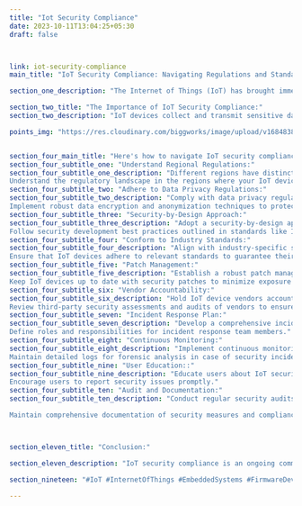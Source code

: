 ```yaml
---
title: "Iot Security Compliance"
date: 2023-10-11T13:04:25+05:30
draft: false



link: iot-security-compliance
main_title: "IoT Security Compliance: Navigating Regulations and Standards"

section_one_description: "The Internet of Things (IoT) has brought immense innovation, but it has also raised significant security concerns. To address these concerns, various regulations and standards have emerged. Navigating the landscape of IoT security compliance is essential for ensuring the protection of data and devices in IoT ecosystems."

section_two_title: "The Importance of IoT Security Compliance:"
section_two_description: "IoT devices collect and transmit sensitive data, making them prime targets for cyberattacks. Non-compliance with security standards can lead to data breaches, privacy violations, and damage to an organization's reputation."

points_img: "https://res.cloudinary.com/biggworks/image/upload/v1684838348/Group_11544_lwrsg0.png"


section_four_main_title: "Here's how to navigate IoT security compliance effectively:"
section_four_subtitle_one: "Understand Regional Regulations:"
section_four_subtitle_one_description: "Different regions have distinct regulations governing IoT security. For example, the European Union's General Data Protection Regulation (GDPR) imposes stringent data protection requirements.
Understand the regulatory landscape in the regions where your IoT devices will be deployed."
section_four_subtitle_two: "Adhere to Data Privacy Regulations:"
section_four_subtitle_two_description: "Comply with data privacy regulations that require informed consent for data collection and clear disclosure of data processing practices.
Implement robust data encryption and anonymization techniques to protect user privacy."
section_four_subtitle_three: "Security-by-Design Approach:"
section_four_subtitle_three_description: "Adopt a security-by-design approach in the development of IoT devices. This means integrating security features from the outset rather than as an afterthought.
Follow security development best practices outlined in standards like ISO/IEC 27001 and NIST Cybersecurity Framework."
section_four_subtitle_four: "Conform to Industry Standards:"
section_four_subtitle_four_description: "Align with industry-specific standards that apply to your IoT application. For instance, medical devices must comply with the FDA's cybersecurity guidelines.
Ensure that IoT devices adhere to relevant standards to guarantee their safety and effectiveness."
section_four_subtitle_five: "Patch Management:"
section_four_subtitle_five_description: "Establish a robust patch management process to address security vulnerabilities promptly.
Keep IoT devices up to date with security patches to minimize exposure to known threats."
section_four_subtitle_six: "Vendor Accountability:"
section_four_subtitle_six_description: "Hold IoT device vendors accountable for security by selecting reputable suppliers and demanding security certifications.
Review third-party security assessments and audits of vendors to ensure compliance."
section_four_subtitle_seven: "Incident Response Plan:"
section_four_subtitle_seven_description: "Develop a comprehensive incident response plan to address security breaches promptly.
Define roles and responsibilities for incident response team members."
section_four_subtitle_eight: "Continuous Monitoring:"
section_four_subtitle_eight_description: "Implement continuous monitoring of IoT device behavior and network traffic.
Maintain detailed logs for forensic analysis in case of security incidents."
section_four_subtitle_nine: "User Education::"
section_four_subtitle_nine_description: "Educate users about IoT security best practices, including password management and device updates.
Encourage users to report security issues promptly."
section_four_subtitle_ten: "Audit and Documentation:"
section_four_subtitle_ten_description: "Conduct regular security audits to assess compliance with regulations and standards.

Maintain comprehensive documentation of security measures and compliance efforts."



section_eleven_title: "Conclusion:"

section_eleven_description: "IoT security compliance is an ongoing commitment that requires vigilance and adaptability. By understanding regional regulations, adhering to data privacy requirements, and conforming to industry standards, organizations can create a secure IoT ecosystem. Prioritizing security-by-design and proactive measures ensures that IoT devices are resilient to evolving threats, safeguarding data, and maintaining user trust. In a rapidly evolving IoT landscape, compliance is not just a regulatory necessity; it's a fundamental aspect of protecting IoT ecosystems and the users who rely on them."

section_nineteen: "#IoT #InternetOfThings #EmbeddedSystems #FirmwareDevelopment #IoTDevelopment #IoTTechnology #EmbeddedProgramming #IoTInnovation #ConnectedDevices #EmbeddedDesign #HardwareDesign #IoTProjects #EmbeddedSolutions #IoTIndustry #FirmwareEngineering #IoTDesign #WirelessCommunication #EmbeddedSoftware #IoTApplications #IoTSecurity"

---
```


